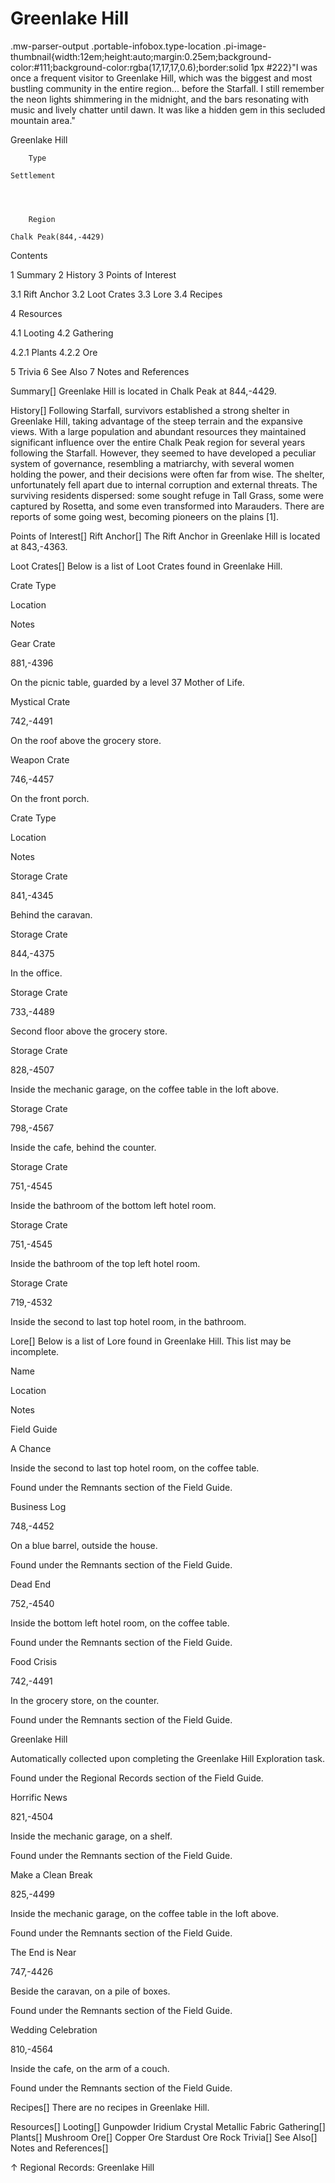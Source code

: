 # Greenlake Hill

.mw-parser-output .portable-infobox.type-location .pi-image-thumbnail{width:12em;height:auto;margin:0.25em;background-color:#111;background-color:rgba(17,17,17,0.6);border:solid 1px #222}"I was once a frequent visitor to Greenlake Hill, which was the biggest and most bustling community in the entire region... before the Starfall. I still remember the neon lights shimmering in the midnight, and the bars resonating with music and lively chatter until dawn. It was like a hidden gem in this secluded mountain area."

Greenlake Hill

	

	
		Type
	
	Settlement



	
		Region
	
	Chalk Peak(844,-4429)




Contents

1 Summary
2 History
3 Points of Interest

3.1 Rift Anchor
3.2 Loot Crates
3.3 Lore
3.4 Recipes


4 Resources

4.1 Looting
4.2 Gathering

4.2.1 Plants
4.2.2 Ore




5 Trivia
6 See Also
7 Notes and References



Summary[]
Greenlake Hill is located in Chalk Peak at 844,-4429.

History[]
Following Starfall, survivors established a strong shelter in Greenlake Hill, taking advantage of the steep terrain and the expansive views. With a large population and abundant resources they maintained significant influence over the entire Chalk Peak region for several years following the Starfall.
However, they seemed to have developed a peculiar system of governance, resembling a matriarchy, with several women holding the power, and their decisions were often far from wise.
The shelter, unfortunately fell apart due to internal corruption and external threats. The surviving residents dispersed: some sought refuge in Tall Grass, some were captured by Rosetta, and some even transformed into Marauders. There are reports of some going west, becoming pioneers on the plains &#91;1&#93;.

Points of Interest[]
Rift Anchor[]
The Rift Anchor in Greenlake Hill is located at 843,-4363.

Loot Crates[]
Below is a list of Loot Crates found in Greenlake Hill.



Crate Type

Location

Notes


Gear Crate

881,-4396

On the picnic table, guarded by a level 37 Mother of Life.


Mystical Crate

742,-4491

On the roof above the grocery store.


Weapon Crate

746,-4457

On the front porch.






Crate Type

Location

Notes


Storage Crate

841,-4345

Behind the caravan.


Storage Crate

844,-4375

In the office.


Storage Crate

733,-4489

Second floor above the grocery store.


Storage Crate

828,-4507

Inside the mechanic garage, on the coffee table in the loft above.


Storage Crate

798,-4567

Inside the cafe, behind the counter.


Storage Crate

751,-4545

Inside the bathroom of the bottom left hotel room.


Storage Crate

751,-4545

Inside the bathroom of the top left hotel room.


Storage Crate

719,-4532

Inside the second to last top hotel room, in the bathroom.


Lore[]
Below is a list of Lore found in Greenlake Hill. This list may be incomplete.



Name

Location

Notes

Field Guide


A Chance



Inside the second to last top hotel room, on the coffee table.

Found under the Remnants section of the Field Guide.


Business Log

748,-4452

On a blue barrel, outside the house.

Found under the Remnants section of the Field Guide.


Dead End

752,-4540

Inside the bottom left hotel room, on the coffee table.

Found under the Remnants section of the Field Guide.


Food Crisis

742,-4491

In the grocery store, on the counter.

Found under the Remnants section of the Field Guide.


Greenlake Hill



Automatically collected upon completing the Greenlake Hill Exploration task.

Found under the Regional Records section of the Field Guide.


Horrific News

821,-4504

Inside the mechanic garage, on a shelf.

Found under the Remnants section of the Field Guide.


Make a Clean Break

825,-4499

Inside the mechanic garage, on the coffee table in the loft above.

Found under the Remnants section of the Field Guide.


The End is Near

747,-4426

Beside the caravan, on a pile of boxes.

Found under the Remnants section of the Field Guide.


Wedding Celebration

810,-4564

Inside the cafe, on the arm of a couch.

Found under the Remnants section of the Field Guide.


Recipes[]
There are no recipes in Greenlake Hill.

Resources[]
Looting[]
Gunpowder
Iridium Crystal
Metallic Fabric
Gathering[]
Plants[]
Mushroom
Ore[]
Copper Ore
Stardust Ore
Rock
Trivia[]
See Also[]
Notes and References[]

↑ Regional Records: Greenlake Hill
